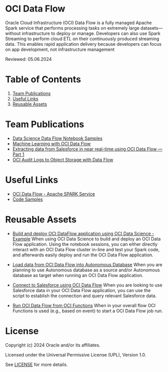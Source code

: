 # OCI Data Flow
Oracle Cloud Infrastructure (OCI) Data Flow is a fully managed Apache Spark service that performs processing tasks on extremely large datasets—without infrastructure to deploy or manage. Developers can also use Spark Streaming to perform cloud ETL on their continuously produced streaming data. This enables rapid application delivery because developers can focus on app development, not infrastructure management

Reviewed: 05.06.2024

# Table of Contents

1. [Team Publications](#team-publications) 
2. [Useful Links](#useful-links)
3. [Reusable Assets](#reusable-assets)

# Team Publications

- [Data Science Data Flow Notebook Samples](https://github.com/oracle-samples/oci-data-science-ai-samples/tree/main/notebook_examples)
- [Machine Learning with OCI Data Flow](https://www.youtube.com/watch?v=A6uVbK7wQb4)  
- [Extracting data from Salesforce in near real-time using OCI Data Flow — Part 1](https://medium.com/@eloi-lopes29/extracting-data-from-salesforce-in-near-real-time-using-oci-data-flow-part-1-f096886b9fcd)
- [OCI Audit Logs to Object Storage with Data Flow](https://blogs.oracle.com/cloud-infrastructure/post/behind-the-scenes-shrinking-log-analysis)

# Useful Links

- [OCI Data Flow - Apache SPARK Service](https://www.oracle.com/big-data/data-flow/)
- [Code Samples](https://github.com/oracle-samples/oracle-dataflow-samples)

# Reusable Assets

- [Build and deploy OCI DataFlow application using OCI Data Science - Example](https://github.com/oracle-devrel/technology-engineering/tree/main/data-platform/open-source-data-platforms/oci-data-flow/code-examples/build-and-deploy-app-from-oci-ds)
When using OCI Data Science to build and deploy an OCI Data Flow application. Using the notebook sessions, you can either directly interact with an OCI Data Flow cluster in-line and test your Spark code, and afterwards easily deploy and run the OCI Data Flow application.

- [Load data from OCI Data Flow into Autonomous Database](https://github.com/oracle-devrel/technology-engineering/tree/main/data-platform/open-source-data-platforms/oci-data-flow/code-examples/load-data-to-adw)
When you are planning to use Autonomous database as a source and/or Autonomous database as target when running an OCI Data Flow application.

- [Connect to Salesforce using OCI Data Flow](https://github.com/oracle-devrel/technology-engineering/tree/main/data-platform/open-source-data-platforms/oci-data-flow/code-examples/salesforce)
When you are looking to use Salesforce data in your OCI Data Flow application, you can use the script to establish the connection and query relevant Salesforce data.

- [Run OCI Data Flow from OCI Functions](https://github.com/oracle-devrel/technology-engineering/tree/main/data-platform/open-source-data-platforms/oci-data-flow/code-examples/run-from-functions)
When in your overall flow OCI Functions is used (e.g., based on event) to start a OCI Data Flow job run.
                                                     
# License

Copyright (c) 2024 Oracle and/or its affiliates.

Licensed under the Universal Permissive License (UPL), Version 1.0.

See [LICENSE](https://github.com/oracle-devrel/technology-engineering/blob/main/LICENSE) for more details.

